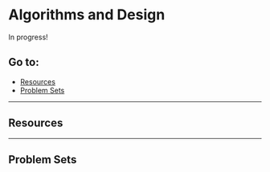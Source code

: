 # Algorithms and Design

In progress!

## Go to:
 * [Resources](resources)
 * [Problem Sets](problem-sets)

___

## Resources

___

## Problem Sets
